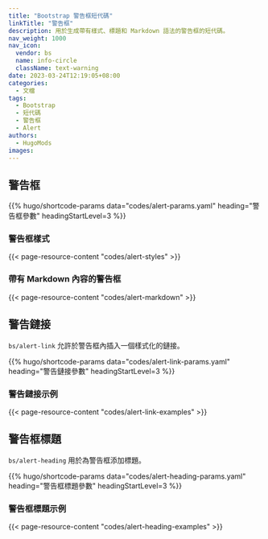 ```yaml
---
title: "Bootstrap 警告框短代碼"
linkTitle: "警告框"
description: 用於生成帶有樣式、標題和 Markdown 語法的警告框的短代碼。
nav_weight: 1000
nav_icon:
  vendor: bs
  name: info-circle
  className: text-warning
date: 2023-03-24T12:19:05+08:00
categories:
  - 文檔
tags:
  - Bootstrap
  - 短代碼
  - 警告框
  - Alert
authors:
  - HugoMods
images:
---
```


## 警告框

{{% hugo/shortcode-params data="codes/alert-params.yaml" heading="警告框參數" headingStartLevel=3 %}}

### 警告框樣式

{{< page-resource-content "codes/alert-styles" >}}

### 帶有 Markdown 內容的警告框

{{< page-resource-content "codes/alert-markdown" >}}

## 警告鏈接

`bs/alert-link` 允許於警告框內插入一個樣式化的鏈接。

{{% hugo/shortcode-params data="codes/alert-link-params.yaml" heading="警告鏈接參數" headingStartLevel=3 %}}

### 警告鏈接示例

{{< page-resource-content "codes/alert-link-examples" >}}

## 警告框標題

`bs/alert-heading` 用於為警告框添加標題。

{{% hugo/shortcode-params data="codes/alert-heading-params.yaml" heading="警告框標題參數" headingStartLevel=3 %}}

### 警告框標題示例

{{< page-resource-content "codes/alert-heading-examples" >}}
